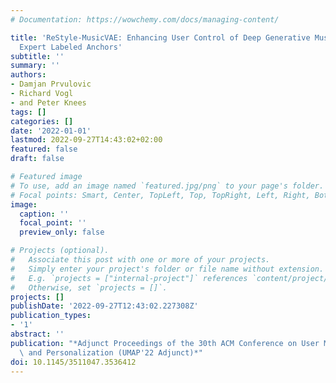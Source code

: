 ```yaml
---
# Documentation: https://wowchemy.com/docs/managing-content/

title: 'ReStyle-MusicVAE: Enhancing User Control of Deep Generative Music Models with
  Expert Labeled Anchors'
subtitle: ''
summary: ''
authors:
- Damjan Prvulovic
- Richard Vogl
- and Peter Knees
tags: []
categories: []
date: '2022-01-01'
lastmod: 2022-09-27T14:43:02+02:00
featured: false
draft: false

# Featured image
# To use, add an image named `featured.jpg/png` to your page's folder.
# Focal points: Smart, Center, TopLeft, Top, TopRight, Left, Right, BottomLeft, Bottom, BottomRight.
image:
  caption: ''
  focal_point: ''
  preview_only: false

# Projects (optional).
#   Associate this post with one or more of your projects.
#   Simply enter your project's folder or file name without extension.
#   E.g. `projects = ["internal-project"]` references `content/project/deep-learning/index.md`.
#   Otherwise, set `projects = []`.
projects: []
publishDate: '2022-09-27T12:43:02.227308Z'
publication_types:
- '1'
abstract: ''
publication: "*Adjunct Proceedings of the 30th ACM Conference on User Modeling, Adaptation\
  \ and Personalization (UMAP'22 Adjunct)*"
doi: 10.1145/3511047.3536412
---
```

